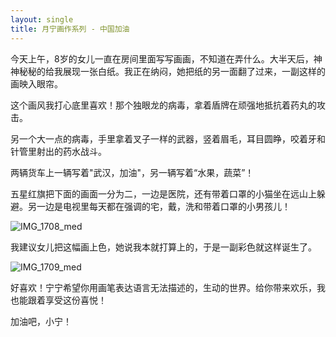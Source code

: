 ```yaml
---
layout: single
title: 月宁画作系列 - 中国加油
---
```


今天上午，8岁的女儿一直在房间里面写写画画，不知道在弄什么。大半天后，神神秘秘的给我展现一张白纸。我正在纳闷，她把纸的另一面翻了过来，一副这样的画映入眼帘。

这个画风我打心底里喜欢！那个独眼龙的病毒，拿着盾牌在顽强地抵抗着药丸的攻击。

另一个大一点的病毒，手里拿着叉子一样的武器，竖着眉毛，耳目圆睁，咬着牙和针管里射出的药水战斗。

两辆货车上一辆写着"武汉，加油"，另一辆写着“水果，蔬菜”！

五星红旗把下面的画面一分为二，一边是医院，还有带着口罩的小猫坐在远山上躲避。另一边是电视里每天都在强调的宅，戴，洗和带着口罩的小男孩儿！

![IMG_1708_med](/Users/leiz/Documents/Sites/flexible-jekyll/assets/img/IMG_1708_med.JPG)

我建议女儿把这幅画上色，她说我本就打算上的，于是一副彩色就这样诞生了。

![IMG_1709_med](/Users/leiz/Documents/Sites/flexible-jekyll/assets/img/IMG_1709_med.JPG)



好喜欢！宁宁希望你用画笔表达语言无法描述的，生动的世界。给你带来欢乐，我也能跟着享受这份喜悦！

加油吧，小宁！